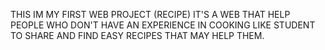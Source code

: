 THIS IM MY FIRST WEB PROJECT
(RECIPE)
IT'S A WEB THAT HELP PEOPLE WHO DON'T HAVE AN EXPERIENCE IN COOKING LIKE STUDENT TO SHARE AND FIND EASY RECIPES THAT MAY HELP THEM. 
